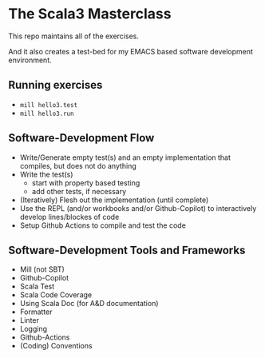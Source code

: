 # The Scala3 Masterclass

This repo maintains all of the exercises.

And it also creates a test-bed for my EMACS based software development
environment.

## Running exercises

- `mill hello3.test`
- `mill hello3.run`

## Software-Development Flow

- Write/Generate empty test(s) and an empty implementation that
  compiles, but does not do anything
- Write the test(s)
  - start with property based testing
  - add other tests, if necessary
- (Iteratively) Flesh out the implementation (until complete)
- Use the REPL (and/or workbooks and/or Github-Copilot) to
  interactively develop lines/blockes of code
- Setup Github Actions to compile and test the code

## Software-Development Tools and Frameworks

- Mill (not SBT)
- Github-Copilot
- Scala Test
- Scala Code Coverage
- Using Scala Doc (for A&D documentation) 
- Formatter
- Linter
- Logging
- Github-Actions
- (Coding) Conventions

